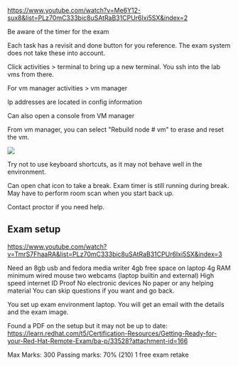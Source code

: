 https://www.youtube.com/watch?v=Me6Y12-sux8&list=PLz70mC333bic8uSAtRaB31CPUr6Ixi5SX&index=2

Be aware of the timer for the exam

Each task has a revisit and done button for you reference. The exam system does not take these into account.

Click activities > terminal to bring up a new terminal. You ssh into the lab vms from there. 

For vm manager activities > vm manager

Ip addresses are located in config information

Can also open a console from VM manager

From vm manager, you can select "Rebuild node # vm" to erase and reset the vm.

![](Pasted%20image%2020240710073529%201.png)

Try not to use keyboard shortcuts, as it may not behave well in the environment. 

Can open chat icon to take a break. Exam timer is still running during break. May have to perform room scan when you start back up. 

Contact proctor if you need help.

## Exam setup

https://www.youtube.com/watch?v=TmrS7FhaaRA&list=PLz70mC333bic8uSAtRaB31CPUr6Ixi5SX&index=3

Need an 8gb usb and fedora media writer
4gb free space on laptop
4g RAM minimum
wired mouse
two webcams (laptop builtin and external)
High speed internet
ID Proof
No electronic devices
No paper or any helping material
You can skip questions if you want and go back. 

You set up exam environment laptop.
You will get an email with the details and the exam image. 

Found a PDF on the setup but it may not be up to date:
https://learn.redhat.com/t5/Certification-Resources/Getting-Ready-for-your-Red-Hat-Remote-Exam/ba-p/33528?attachment-id=166


Max Marks: 300
Passing marks: 70% (210)
1 free exam retake


